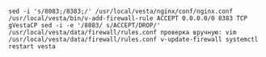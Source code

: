 ﻿```

sed -i 's/8083;/8383;/' /usr/local/vesta/nginx/conf/nginx.conf /usr/local/vesta/bin/v-add-firewall-rule ACCEPT 0.0.0.0/0 8383 TCP gVestaCP sed -i -e '/8083/ s/ACCEPT/DROP/' /usr/local/vesta/data/firewall/rules.conf проверка вручную: vim /usr/local/vesta/data/firewall/rules.conf v-update-firewall systemctl restart vesta

```